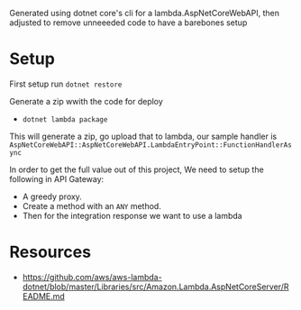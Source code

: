 Generated using dotnet core's cli for a lambda.AspNetCoreWebAPI, then adjusted to remove unneeeded code to  have a barebones setup

Setup
===

First setup run `dotnet restore`

Generate a zip wwith the code for deploy
* `dotnet lambda package`

This will generate a zip, go upload that to lambda, our sample handler is `AspNetCoreWebAPI::AspNetCoreWebAPI.LambdaEntryPoint::FunctionHandlerAsync`

In order to get the full value out of this project, We need to setup the following in API Gateway:
* A greedy proxy. 
* Create a method with an `ANY` method.
* Then for the integration response we want to use a lambda

Resources
====
* https://github.com/aws/aws-lambda-dotnet/blob/master/Libraries/src/Amazon.Lambda.AspNetCoreServer/README.md
